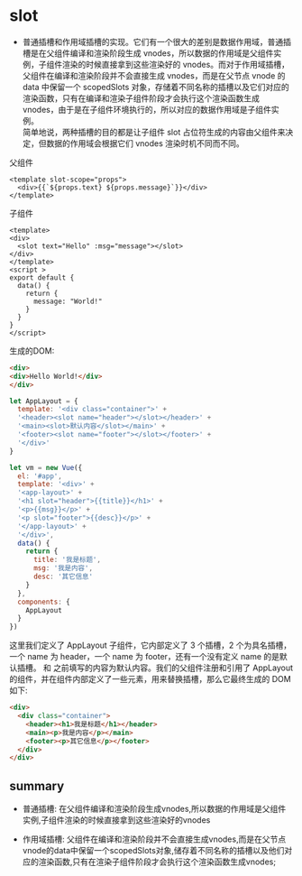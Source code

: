 # slot 
- 普通插槽和作用域插槽的实现。它们有一个很大的差别是数据作用域，普通插槽是在父组件编译和渲染阶段生成 vnodes，所以数据的作用域是父组件实例，子组件渲染的时候直接拿到这些渲染好的 vnodes。而对于作用域插槽，父组件在编译和渲染阶段并不会直接生成 vnodes，而是在父节点 vnode 的 data 中保留一个 scopedSlots 对象，存储着不同名称的插槽以及它们对应的渲染函数，只有在编译和渲染子组件阶段才会执行这个渲染函数生成 vnodes，由于是在子组件环境执行的，所以对应的数据作用域是子组件实例。<br>简单地说，两种插槽的目的都是让子组件 slot 占位符生成的内容由父组件来决定，但数据的作用域会根据它们 vnodes 渲染时机不同而不同。

父组件
```vue
<template slot-scope="props">
  <div>{{`${props.text} ${props.message}`}}</div>
</template>
```
子组件
```vue
<template>
<div>
  <slot text="Hello" :msg="message"></slot>
</div>
</template>
<script >
export default {
  data() {
    return {
      message: "World!"
    }
  }
}
</script>
```
生成的DOM:
```html
<div>
<div>Hello World!</div>
</div>
```

```javascript
let AppLayout = {
  template: '<div class="container">' +
  '<header><slot name="header"></slot></header>' +
  '<main><slot>默认内容</slot></main>' +
  '<footer><slot name="footer"></slot></footer>' +
  '</div>'
}

let vm = new Vue({
  el: '#app',
  template: '<div>' +
  '<app-layout>' +
  '<h1 slot="header">{{title}}</h1>' +
  '<p>{{msg}}</p>' +
  '<p slot="footer">{{desc}}</p>' +
  '</app-layout>' +
  '</div>',
  data() {
    return {
      title: '我是标题',
      msg: '我是内容',
      desc: '其它信息'
    }
  },
  components: {
    AppLayout
  }
})
````
这里我们定义了 AppLayout 子组件，它内部定义了 3 个插槽，2 个为具名插槽，一个 name 为 header，一个 name 为 footer，还有一个没有定义 name 的是默认插槽。 <slot> 和 </slot> 之前填写的内容为默认内容。我们的父组件注册和引用了 AppLayout 的组件，并在组件内部定义了一些元素，用来替换插槽，那么它最终生成的 DOM 如下:

```html
<div>
  <div class="container">
    <header><h1>我是标题</h1></header>
    <main><p>我是内容</p></main>
    <footer><p>其它信息</p></footer>
  </div>
</div>
```

## summary 

- 普通插槽: 在父组件编译和渲染阶段生成vnodes,所以数据的作用域是父组件实例,子组件渲染的时候直接拿到这些渲染好的vnodes

- 作用域插槽: 父组件在编译和渲染阶段并不会直接生成vnodes,而是在父节点vnode的data中保留一个scopedSlots对象,储存着不同名称的插槽以及他们对应的渲染函数,只有在渲染子组件阶段才会执行这个渲染函数生成vnodes;
